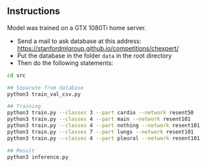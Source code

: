 ## Instructions

Model was trained on a GTX 1080Ti home server.

* Send a mail to ask database at this address: https://stanfordmlgroup.github.io/competitions/chexpert/
* Put the database in the folder `data` in the root directory
* Then do the following statements:

```bash
cd src

## Separate from database
python3 train_val_csv.py

## Training
python3 train.py --classes 3 --part cardio --network resent50
python3 train.py --classes 4 --part main --network resent101
python3 train.py --classes 4 --part nothing --network resent101
python3 train.py --classes 7 --part lungs --network resent101
python3 train.py --classes 4 --part pleural --network resent101

## Result
python3 inference.py
```